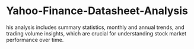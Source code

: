 # Yahoo-Finance-Datasheet-Analysis
his analysis includes summary statistics, monthly and annual trends, and trading volume insights, which are crucial for understanding stock market performance over time.
